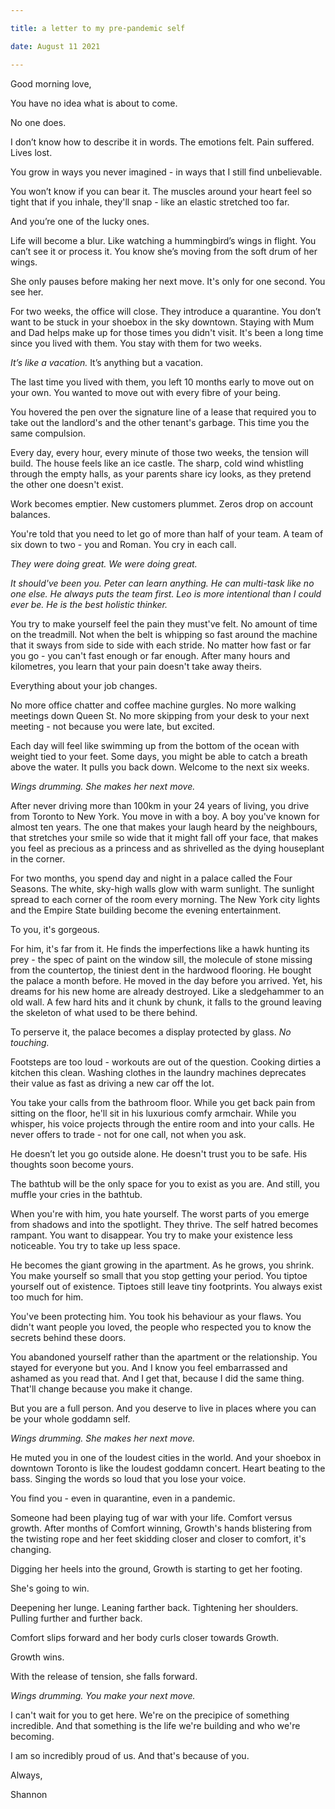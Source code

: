```yaml
---

title: a letter to my pre-pandemic self

date: August 11 2021

---
```


Good morning love,

You have no idea what is about to come. 

No one does. 

I don’t know how to describe it in words. The emotions felt. Pain suffered. Lives lost.

You grow in ways you never imagined - in ways that I still find unbelievable. 

You won’t know if you can bear it. The muscles around your heart feel so tight that if you inhale, they'll snap - like an elastic stretched too far. 

And you’re one of the lucky ones.

Life will become a blur. Like watching a hummingbird’s wings in flight. You can’t see it or process it. You know she’s moving from the soft drum of her wings. 

She only pauses before making her next move. It's only for one second. You see her.

For two weeks, the office will close. They introduce a quarantine. You don’t want to be stuck in your shoebox in the sky downtown. Staying with Mum and Dad helps make up for those times you didn't visit. It's been a long time since you lived with them. You stay with them for two weeks. 

_It’s like a vacation._ It’s anything but a vacation. 

The last time you lived with them, you left 10 months early to move out on your own. You wanted to move out with every fibre of your being. 

You hovered the pen over the signature line of a lease that required you to take out the landlord's and the other tenant's garbage. This time you the same compulsion.

Every day, every hour, every minute of those two weeks, the tension will build. The house feels like an ice castle. The sharp, cold wind whistling through the empty halls, as your parents share icy looks, as they pretend the other one doesn't exist. 

Work becomes emptier. New customers plummet. Zeros drop on account balances.

You're told that you need to let go of more than half of your team. A team of six down to two - you and Roman. You cry in each call. 

_They were doing great. We were doing great._

_It should've been you. Peter can learn anything. He can multi-task like no one else. He always puts the team first. Leo is more intentional than I could ever be. He is the best holistic thinker._

You try to make yourself feel the pain they must've felt. No amount of time on the treadmill. Not when the belt is whipping so fast around the machine that it sways from side to side with each stride. No matter how fast or far you go - you can't fast enough or far enough. After many hours and kilometres, you learn that your pain doesn't take away theirs.

Everything about your job changes. 

No more office chatter and coffee machine gurgles. No more walking meetings down Queen St. No more skipping from your desk to your next meeting - not because you were late, but excited. 

Each day will feel like swimming up from the bottom of the ocean with weight tied to your feet. Some days, you might be able to catch a breath above the water. It pulls you back down. Welcome to the next six weeks.

*Wings drumming. She makes her next move.*

After never driving more than 100km in your 24 years of living, you drive from Toronto to New York. You move in with a boy. A boy you've known for almost ten years. The one that makes your laugh heard by the neighbours, that stretches your smile so wide that it might fall off your face, that makes you feel as precious as a princess and as shrivelled as the dying houseplant in the corner.

For two months, you spend day and night in a palace called the Four Seasons. The white, sky-high walls glow with warm sunlight. The sunlight spread to each corner of the room every morning. The New York city lights and the Empire State building become the evening entertainment.

To you, it's gorgeous. 

For him, it's far from it. He finds the imperfections like a hawk hunting its prey - the spec of paint on the window sill, the molecule of stone missing from the countertop, the tiniest dent in the hardwood flooring. He bought the palace a month before. He moved in the day before you arrived. Yet, his dreams for his new home are already destroyed. Like a sledgehammer to an old wall. A few hard hits and it chunk by chunk, it falls to the ground leaving the skeleton of what used to be there behind. 

To perserve it, the palace becomes a display protected by glass. _No touching._

Footsteps are too loud - workouts are out of the question. Cooking dirties a kitchen this clean. Washing clothes in the laundry machines deprecates their value as fast as driving a new car off the lot. 

You take your calls from the bathroom floor. While you get back pain from sitting on the floor, he'll sit in his luxurious comfy armchair. While you whisper, his voice projects through the entire room and into your calls. He never offers to trade - not for one call, not when you ask. 

He doesn’t let you go outside alone. He doesn't trust you to be safe. His thoughts soon become yours.

The bathtub will be the only space for you to exist as you are. And still, you muffle your cries in the bathtub. 

When you're with him, you hate yourself. The worst parts of you emerge from shadows and into the spotlight. They thrive. The self hatred becomes rampant. You want to disappear. You try to make your existence less noticeable. You try to take up less space. 

He becomes the giant growing in the apartment. As he grows, you shrink. You make yourself so small that you stop getting your period. You tiptoe yourself out of existence. Tiptoes still leave tiny footprints. You always exist too much for him.

You've been protecting him. You took his behaviour as your flaws. You didn't want people you loved, the people who respected you to know the secrets behind these doors. 

You abandoned yourself rather than the apartment or the relationship. You stayed for everyone but you. And I know you feel embarrassed and ashamed as you read that. And I get that, because I did the same thing. That'll change because you make it change. 

But you are a full person. And you deserve to live in places where you can be your whole goddamn self. 

*Wings drumming. She makes her next move.*

He muted you in one of the loudest cities in the world. And your shoebox in downtown Toronto is like the loudest goddamn concert. Heart beating to the bass. Singing the words so loud that you lose your voice. 

You find you - even in quarantine, even in a pandemic.

Someone had been playing tug of war with your life. Comfort versus growth. After months of Comfort winning, Growth's hands blistering from the twisting rope and her feet skidding closer and closer to comfort, it's changing. 

Digging her heels into the ground, Growth is starting to get her footing.

She's going to win.

Deepening her lunge. Leaning farther back. Tightening her shoulders. Pulling further and further back.

Comfort slips forward and her body curls closer towards Growth.

Growth wins. 

With the release of tension, she falls forward.

*Wings drumming. You make your next move.*

I can't wait for you to get here. We're on the precipice of something incredible. And that something is the life we're building and who we're becoming.

I am so incredibly proud of us. And that's because of you.

Always, 

Shannon